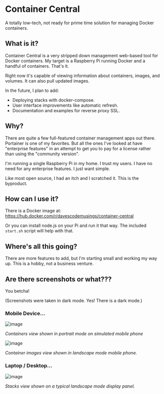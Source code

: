 # Container Central
A totally low-tech, not ready for prime time solution for managing Docker containers.

## What is it?
Container Central is a very stripped down management web-based tool for Docker containers. My target is a Raspberry Pi running Docker and a handful of containers. That's it.

Right now it's capable of viewing information about containers, images, and volumes. It can also pull updated images.

In the future, I plan to add:
* Deploying stacks with docker-compose.
* User interface improvements like automatic refresh.
* Documentation and examples for reverse proxy SSL.

## Why?
There are quite a few full-featured container management apps out there. Portainer is one of my favorites. But all the ones I've looked at have "enterprise features" in an attempt to get you to pay for a license rather than using the "community version".

I'm running a single Raspberry Pi in my home. I trust my users. I have no need for any enterprise features. I just want simple.

Like most open source, I had an itch and I scratched it. This is the byproduct.

## How can I use it?
There is a Docker image at: https://hub.docker.com/r/davescodemusings/container-central

Or you can install node.js on your Pi and run it that way. The included `start.sh` script will help with that.

## Where's all this going?
There are more features to add, but I'm starting small and working my way up. This is a hobby, not a business venture.

## Are there screenshots or what???
You betcha!

(Screenshots were taken in dark mode. Yes! There is a dark mode.)

### Mobile Device...

![image](https://user-images.githubusercontent.com/61114342/147377658-d974fb08-271c-4ed7-9474-ce201ad5ebdc.png)

_Containers view shown in portrait mode on simulated mobile phone_

![image](https://user-images.githubusercontent.com/61114342/147377722-1a578d30-0e7e-4c74-8101-cfd59cde6140.png)

_Container images view shown in landscape mode mobile phone._

### Laptop / Desktop...

![image](https://user-images.githubusercontent.com/61114342/147377790-d847aa4b-4b40-4009-84d8-a481206aaccf.png)

_Stacks view shown on a typical landscape mode display panel._
